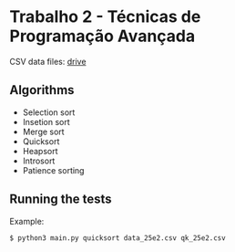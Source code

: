 # Trabalho 2 - Técnicas de Programação Avançada

CSV data files: [drive](https://drive.google.com/drive/folders/1eeuM04049iAlYT0Ap_lFCMlMQN9CUr8w)

## Algorithms
- Selection sort
- Insetion sort
- Merge sort
- Quicksort
- Heapsort
- Introsort
- Patience sorting

## Running the tests
Example:

```bash
$ python3 main.py quicksort data_25e2.csv qk_25e2.csv
```